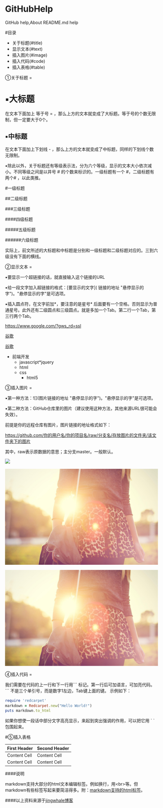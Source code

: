 ﻿# GitHubHelp
GitHub help,About README.md help

#目录
* 关于标题(#title)
* 显示文本(#text)
* 插入图片(#image)
* 插入代码(#code)
* 插入表格(#table)

<a name="title"/>
①关于标题
=

▪大标题
====

在文本下面加上 等于号 = ，那么上方的文本就变成了大标题。等于号的个数无限制，但一定要大于0个。

▪中标题
-------

在文本下面加上下划线 - ，那么上方的文本就变成了中标题，同样的下划线个数无限制。

▪除此以外，关于标题还有等级表示法，分为六个等级，显示的文本大小依次减小。不同等级之间是以井号 # 的个数来标识的。一级标题有一个 #，二级标题有两个# ，以此类推。

#一级标题

##二级标题

###三级标题

####四级标题

#####五级标题

######六级标题

实际上，前文所述的大标题和中标题是分别和一级标题和二级标题对应的。三到六级没有下面的横线。

<a name="text"/>
②显示文本
=

▪要显示一个超链接的话，就直接输入这个链接的URL

▪给一段文字加入超链接的格式：\[要显示的文字\]( 链接的地址 "悬停显示的字")。"悬停显示的字"是可选项。

▪插入圆点符，在文字前加\*，要注意的是星号* 后面要有一个空格。否则显示为普通星号。此外还有二级圆点和三级圆点。就是多加一个Tab。第二行一个Tab，第三行两个Tab。


https://www.google.com/?gws_rd=ssl

[谷歌](https://www.google.com/?gws_rd=ssl)

[谷歌](https://www.google.com/?gws_rd=ssl "点击链接跳转到谷歌")

* 前端开发
  * javascript*jquery
  *	html
  * css
    * html5

<a name="image">
③插入图片
=

▪第一种方法：!\[\](图片链接的地址 "悬停显示的字")。"悬停显示的字"是可选项。

▪第二种方法：GitHub仓库里的图片（建议使用这种方法，其他来源URL很可能会失效）。

前提是你的远程仓库有图片，图片链接的地址格式如下：

https://github.com/你的用户名/你的项目名/raw/分支名/存放图片的文件夹/该文件夹下的图片

其中，raw表示原数据的意思；主分支master。一般默认。

![](http://dl.bizhi.sogou.com/images/2015/05/13/1171967.jpg)

![](images/girl.jpg)

![](images/girl.jpg "阳光下的女孩")

<a name="code">
④插入代码
=

我们需要在代码的上一行和下一行用\`\`\` 标记。第一行后可加语言，可加亮代码。\`\`\` 不是三个单引号，而是数字1左边，Tab键上面的键。 示例如下：
```ruby
require 'redcarpet'
markdown = Redcarpet.new("Hello World!")
puts markdown.to_html
```
如果你想使一段话中部分文字高亮显示，来起到突出强调的作用，可以把它用 \` \` 包围起来。

<a name="table">
#⑤插入表格

| First Header  | Second Header |
| ------------- | ------------- |
| Content Cell  | Content Cell  |
| Content Cell  | Content Cell  |

####说明

markdown支持大部分的html文本编辑标签。例如换行，用\<br\>等。但markdown有些标签写起来要简洁得多。附：[markdown支持的html标签](https://github.com/github/markup/tree/master#html-sanitization)。

####以上资料来源于[jingwhale博客](http://www.cnblogs.com/jingwhale/p/4223657.html)
